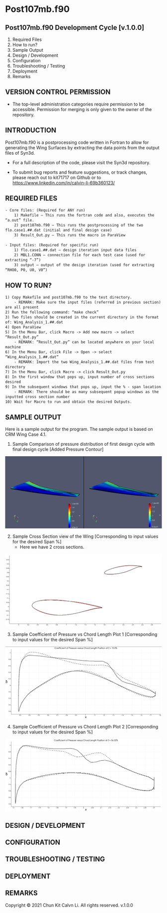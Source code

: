 # Post107mb.f90

Post107mb.f90 Development Cycle [v.1.0.0]
---------------------

 1) Required Files
 2) How to run?
 3) Sample Output
 4) Design / Development 
 5) Configuration
 6) Troubleshooting / Testing
 7) Deployment
 8) Remarks

VERSION CONTROL PERMISSION
---------------------
 * The top-level administration categories require permission to be
   accessible. Permission for merging is only given to the owner of the repository.

INTRODUCTION
------------

Post107mb.f90 is a postprocessing code written in Fortran to allow for generating the Wing Surfaces by extracting the data points from the output files of Syn3d.

 * For a full description of the code, please visit the Syn3d repository.

 * To submit bug reports and feature suggestions, or track changes, please reach out to kit71717 on Github or to https://www.linkedin.com/in/calvin-li-69b360123/

REQUIRED FILES
------------

	- Core files: (Required for ANY run)
		1) Makefile – This runs the fortran code and also, executes the “a.out” file.
		2) post107mb.f90 – This runs the postprocessing of the two flo.case1.##.dat (initial and final design case)
		3) Result_Out.py – This runs the macro in ParaView
   
   	- Input files: (Required for specific run)
		1) flo.case1.##.dat – design iteration input data files
		2) MBL1.CONN – connection file for each test case (used for extracting “-7”)
		3) output – output of the design iteration (used for extracting “RHO0, P0, U0, V0”)

HOW TO RUN?
------------

	1) Copy Makefile and post107mb.f90 to the test directory.
		- REMARK: Make sure the input files (referred in previous section) are all present
	2) Run the following command: “make check”
	3) Two files should be created in the current directory in the format of: Wing_Analysis_1.##.dat
	4) Open ParaView
	5) In the Menu Bar, click Macro -> Add new macro -> select “Result_Out.py”
		- REMARK: “Result_Out.py” can be located anywhere on your local machine
	6) In the Menu Bar, click File -> Open -> select “Wing_Analysis_1.##.dat”
		- REMARK: Import the two Wing_Analysis_1.##.dat files from test directory
	7) In the Menu Bar, click Macro -> click Result_Out.py
	8) In the first window that pops up, input number of cross sections desired
	9) In the subsequent windows that pops up, input the % - span location
		- REMARK: There should be as many subsequent popup windows as the inputted cross section number
	10) Wait for Macro to run and obtain the desired Outputs.

SAMPLE OUTPUT
------------

Here is a sample output for the program. The sample output is based on CRM Wing Case 4.1.

1) Sample Comparison of pressure distribution of first design cycle with final design cycle [Added Pressure Contour]

![alt text](https://github.com/kit71717/Post107mb/blob/master/Sample_Output/Image_README/First_Last_Design.png?raw=true)

2) Sample Cross Section view of the Wing [Corresponding to input values for the desired Span %]
	- Here we have 2 cross sections.
	
![alt text](https://github.com/kit71717/Post107mb/blob/master/Sample_Output/Image_README/Cross_Section.png?raw=true)

3) Sample Coefficient of Pressure vs Chord Length Plot 1 [Corresponding to input values for the desired Span %]

![alt text](https://github.com/kit71717/Post107mb/blob/master/Sample_Output/Image_README/CP_Plot_1.png?raw=true)

4) Sample Coefficient of Pressure vs Chord Length Plot 2 [Corresponding to input values for the desired Span %]

![alt text](https://github.com/kit71717/Post107mb/blob/master/Sample_Output/Image_README/CP_Plot_2.png?raw=true)


DESIGN / DEVELOPMENT
------------

CONFIGURATION
------------

TROUBLESHOOTING / TESTING
------------

DEPLOYMENT 
------------

REMARKS
------------

Copyright © 2021 Chun Kit Calvn Li. All rights reserved. v.1.0.0


